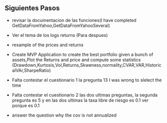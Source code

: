 ## Siguientes Pasos

* revisar la documentacion de las funciones(I have completed GetDataFromYahoo,GetDataFromYahooSeveral)

* Ver el tema de los logs returns (Para despues)

* resample of the prices and returns 

* Create MVP Application to create the best portfolio given a bunch of assets,Plot the Returns and price and compute some statistics (Drawdown,Kurtosis,Vol,Returns,Skweness,normality,CVAR,VAR,HistoricalVAr,SharpeRatio)

* Falta contestar el cuestionario 1 la pregunta 13 I was wrong to slelect the time

* Falta contestar el cuestionario 2 las dos ultimas preguntas, la segunda pregunta es 5 y en las dos ultimas la tasa libre de riesgo es 0.1 ver porque es 0.1

* answer the question why the cov is not annualized
